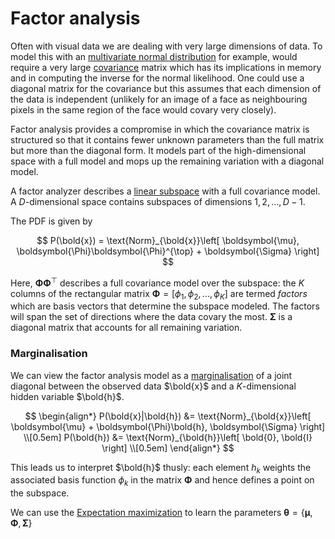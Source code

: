 # Factor analysis

Often with visual data we are dealing with very large dimensions of data. To
model this with an [multivariate normal distribution](202210101307.md) for example,
would require a very large [covariance](202210130950.md) matrix which has its
implications in memory and in computing the inverse for the normal likelihood.
One could use a diagonal matrix for the covariance but this assumes that each
dimension of the data is independent (unlikely for an image of a face as
neighbouring pixels in the same region of the face would covary very closely).

Factor analysis provides a compromise in which the covariance matrix is
structured so that it contains fewer unknown parameters than the full matrix but
more than the diagonal form. It models part of the high-dimensional space with a
full model and mops up the remaining variation with a diagonal model.

A factor analyzer describes a [linear subspace](202210251144.md) with a full
covariance model. A $D$-dimensional space contains subspaces of dimensions $1,
2, \ldots, D - 1$.

The PDF is given by

$$
P(\bold{x}) = \text{Norm}_{\bold{x}}\left[
\boldsymbol{\mu}, \boldsymbol{\Phi}\boldsymbol{\Phi}^{\top} + \boldsymbol{\Sigma}
\right]
$$

Here, $\boldsymbol{\Phi}\boldsymbol{\Phi}^{\top}$ describes a full covariance
model over the subspace: the $K$ columns of the rectangular matrix
$\boldsymbol{\Phi} = \left[ \phi_1, \phi_2, ..., \phi_K \right]$ are termed
*factors* which are basis vectors that determine the subspace modeled. The
factors will span the set of directions where the data covary the most.
$\boldsymbol{\Sigma}$ is a diagonal matrix that accounts for all remaining
variation.

### Marginalisation

We can view the factor analysis model as a [marginalisation](202210091450.md) of
a joint diagonal between the observed data $\bold{x}$ and a $K$-dimensional
hidden variable $\bold{h}$.

$$
\begin{align*}
P(\bold{x}|\bold{h}) &= \text{Norm}_{\bold{x}}\left[ \boldsymbol{\mu} + \boldsymbol{\Phi}\bold{h},
\boldsymbol{\Sigma} \right] \\[0.5em]
P(\bold{h}) &= \text{Norm}_{\bold{h}}\left[ \bold{0}, \bold{I} \right] \\[0.5em]
\end{align*}
$$

This leads us to interpret $\bold{h}$ thusly: each element $h_k$ weights the
associated basis function $\phi_k$ in the matrix $\boldsymbol{\Phi}$ and hence
defines a point on the subspace.

We can use the [Expectation maximization](202210250932.md) to learn the parameters
$\boldsymbol{\theta} = \left\{ \boldsymbol{\mu}, \boldsymbol{\Phi}, \boldsymbol{\Sigma} \right\}$

